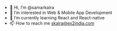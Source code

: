 - 👋 Hi, I’m @samarkalra
- 👀 I’m interested in Web & Mobile App Development
- 🌱 I’m currently learning React and React-native
- 📫 How to reach me skalra@ex2india.com

<!---
samarkalra/samarkalra is a ✨ special ✨ repository because its `README.md` (this file) appears on your GitHub profile.
You can click the Preview link to take a look at your changes.
--->
